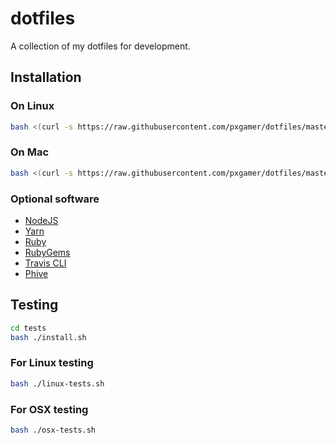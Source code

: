 # dotfiles

A collection of my dotfiles for development.

## Installation

### On Linux

```sh
bash <(curl -s https://raw.githubusercontent.com/pxgamer/dotfiles/master/install-linux.sh)
```

### On Mac

```sh
bash <(curl -s https://raw.githubusercontent.com/pxgamer/dotfiles/master/install-osx.sh)
```

### Optional software

- [NodeJS](https://nodejs.org)
- [Yarn](https://yarnpkg.org)
- [Ruby](https://www.ruby-lang.org)
- [RubyGems](https://rubygems.org)
- [Travis CLI](https://github.com/travis-ci/travis.rb)
- [Phive](https://github.com/phar-io/phive)

## Testing

```bash
cd tests
bash ./install.sh
```

### For Linux testing

```bash
bash ./linux-tests.sh
```

### For OSX testing

```bash
bash ./osx-tests.sh
```
